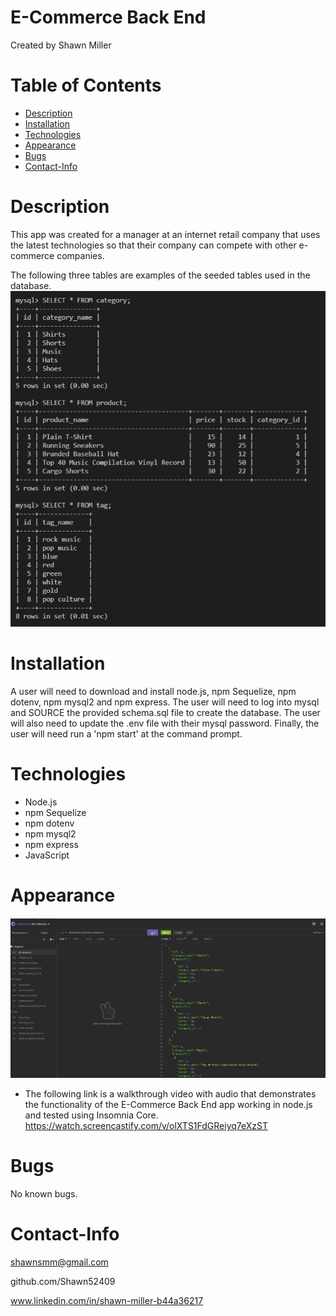 # E-Commerce Back End
Created by Shawn Miller

# Table of Contents
* [Description](#Description)
* [Installation](#Installation)
* [Technologies](#Technologies)
* [Appearance](#Appearance)
* [Bugs](#Bugs)
* [Contact-Info](#Contact-Info)

# Description
This app was created for a manager at an internet retail company that uses the latest technologies so that their company can compete with other e-commerce companies.

The following three tables are examples of the seeded tables used in the database.
![Model of the three tables in database](./img/ecommerce-database.jpg)

# Installation
A user will need to download and install node.js, npm Sequelize, npm dotenv, npm mysql2 and npm express.  The user will need to log into mysql and SOURCE the provided schema.sql file to create the database.  The user will also need to update the .env file with their mysql password.  Finally, the user will need run a 'npm start' at the command prompt.

# Technologies
- Node.js
- npm Sequelize
- npm dotenv
- npm mysql2
- npm express
- JavaScript

# Appearance
![Animation of checking all the routes with Insomnia Core](./img/E-Commerce-Back-End.gif)

- The following link is a walkthrough video with audio that demonstrates the functionality of the E-Commerce Back End app working in node.js and tested using Insomnia Core.
https://watch.screencastify.com/v/olXTS1FdGReiyq7eXzST

# Bugs
No known bugs.

# Contact-Info
shawnsmm@gmail.com

github.com/Shawn52409

www.linkedin.com/in/shawn-miller-b44a36217